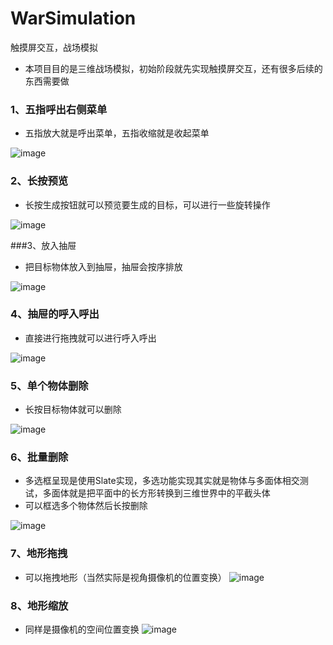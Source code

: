 # WarSimulation
触摸屏交互，战场模拟

 * 本项目目的是三维战场模拟，初始阶段就先实现触摸屏交互，还有很多后续的东西需要做
 
 ### 1、五指呼出右侧菜单
  * 五指放大就是呼出菜单，五指收缩就是收起菜单
  
  ![image](https://github.com/haiaimi/PictureRepository/blob/master/PictureRepository/WarSimulate/%E4%BA%94%E6%8C%87%E5%91%BC%E5%87%BA%E8%8F%9C%E5%8D%95.gif)
  
  ### 2、长按预览
  * 长按生成按钮就可以预览要生成的目标，可以进行一些旋转操作
  
  ![image](https://github.com/haiaimi/PictureRepository/blob/master/PictureRepository/WarSimulate/%E9%95%BF%E6%8C%89%E9%A2%84%E8%A7%88.gif)
  
  ###3、放入抽屉
  * 把目标物体放入到抽屉，抽屉会按序排放
  
  ![image](https://github.com/haiaimi/PictureRepository/blob/master/PictureRepository/WarSimulate/%E6%8B%96%E6%8B%BD%E8%87%B3%E6%8A%BD%E5%B1%89.gif)
  
  ### 4、抽屉的呼入呼出
  * 直接进行拖拽就可以进行呼入呼出
  
  ![image](https://github.com/haiaimi/PictureRepository/blob/master/PictureRepository/WarSimulate/%E6%8A%BD%E5%B1%89%E5%91%BC%E5%87%BA%E6%94%B6%E8%B5%B7.gif)
  
  ### 5、单个物体删除
  * 长按目标物体就可以删除
  
  ![image](https://github.com/haiaimi/PictureRepository/blob/master/PictureRepository/WarSimulate/%E5%8D%95%E4%B8%AA%E5%88%A0%E9%99%A4.gif)
  
  ### 6、批量删除
  * 多选框呈现是使用Slate实现，多选功能实现其实就是物体与多面体相交测试，多面体就是把平面中的长方形转换到三维世界中的平截头体
  * 可以框选多个物体然后长按删除
  
  ![image](https://github.com/haiaimi/PictureRepository/blob/master/PictureRepository/WarSimulate/%E6%89%B9%E9%87%8F%E5%88%A0%E9%99%A4.gif)
  
  ### 7、地形拖拽
  * 可以拖拽地形（当然实际是视角摄像机的位置变换）
  ![image](https://github.com/haiaimi/PictureRepository/blob/master/PictureRepository/WarSimulate/%E5%9C%B0%E5%BD%A2%E6%8B%96%E6%8B%BD.gif)
  
  ### 8、地形缩放
  * 同样是摄像机的空间位置变换
  ![image](https://github.com/haiaimi/PictureRepository/blob/master/PictureRepository/WarSimulate/%E5%9C%B0%E5%BD%A2%E7%BC%A9%E6%94%BE.gif)
